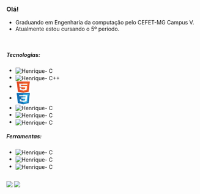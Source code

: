 ### Olá!

- Graduando em Engenharia da computação pelo CEFET-MG Campus V.
- Atualmente estou cursando o 5º período.

   
<div style="display: inline_block"><br>
   <h5>Tecnologias:</h5>
   <ul>
      <li><img align="center" alt="Henrique- C" height="30" width="40" src="https://cdn.jsdelivr.net/gh/devicons/devicon/icons/c/c-original.svg"></li>
      <li> <img align="center" alt="Henrique- C++" height="30" width="40" src="https://cdn.jsdelivr.net/gh/devicons/devicon/icons/cplusplus/cplusplus-original.svg"></li>
      <li><img align="center" alt="Henrique- HTML" height="30" width="40" src="https://raw.githubusercontent.com/devicons/devicon/master/icons/html5/html5-original.svg"></li>
      <li><img align="center" alt="Henrique- CSS" height="30" width="40" src="https://raw.githubusercontent.com/devicons/devicon/master/icons/css3/css3-original.svg"></li>
      <li><img align="center" alt="Henrique- C" height="30" width="40" src="https://cdn.jsdelivr.net/gh/devicons/devicon@v2.15.1/devicon.min.css"></li>
      <li><img align="center" alt="Henrique- C" height="30" width="40" src="https://cdn.jsdelivr.net/gh/devicons/devicon@v2.15.1/devicon.min.css">
</li>
      <li><img align="center" alt="Henrique- C" height="30" width="40" src="https://cdn.jsdelivr.net/gh/devicons/devicon@v2.15.1/devicon.min.css">
</li>
   </ul>
 <h5>Ferramentas:</h5>
   <ul>
      <li><img align="center" alt="Henrique- C" height="30" width="40" src="https://cdn.jsdelivr.net/gh/devicons/devicon@v2.15.1/devicon.min.css">
</li>
      <li><img align="center" alt="Henrique- C" height="30" width="40" src="https://cdn.jsdelivr.net/gh/devicons/devicon@v2.15.1/devicon.min.css">
</li>
      <li><img align="center" alt="Henrique- C" height="30" width="40" src="https://cdn.jsdelivr.net/gh/devicons/devicon@v2.15.1/devicon.min.css">
</li>
   </ul>

</div>  
  
  ##
   
  <a href = "mailto:henriquesouzafagundes2003@gmail.com"><img src="https://img.shields.io/badge/-Gmail-%23333?style=for-the-badge&logo=gmail&logoColor=red" target="_blank"></a>
  <a href="https://www.linkedin.com/in/henrique-souza-fagundes-54661720b/" target="_blank"><img src="https://img.shields.io/badge/-LinkedIn-%230077B5?style=for-the-badge&logo=linkedin&logoColor=white" target="_blank"></a> 
